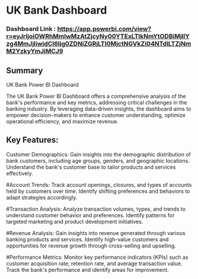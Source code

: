 # UK Bank Dashboard
### Dashboard Link : https://app.powerbi.com/view?r=eyJrIjoiOWRhMmIwMzAtZjcyNy00YTExLTlkNmYtODBiMjllYzg4MmJjIiwidCI6Ijg0ZDNiZGRjLTI0MjctNGVkZi04NTdlLTZjNmM2YzkyYmJiMCJ9

## Summary

UK Bank Power BI Dashboard

The UK Bank Power BI Dashboard offers a comprehensive analysis of the bank's performance and key metrics, addressing critical challenges in the banking industry. By leveraging data-driven insights, the dashboard aims to empower decision-makers to enhance customer understanding, optimize operational efficiency, and maximize revenue.

## Key Features:

  Customer Demographics: Gain insights into the demographic distribution of bank customers, including age groups, genders, and geographic locations. Understand the bank's customer base to tailor products and       services effectively.

  #Account Trends: Track account openings, closures, and types of accounts held by customers over time. Identify shifting preferences and behaviors to adapt strategies accordingly.

  #Transaction Analysis: Analyze transaction volumes, types, and trends to understand customer behavior and preferences. Identify patterns for targeted marketing and product development initiatives.

  #Revenue Analysis: Gain insights into revenue generated through various banking products and services. Identify high-value customers and opportunities for revenue growth through cross-selling and upselling.

  #Performance Metrics: Monitor key performance indicators (KPIs) such as customer acquisition rate, retention rate, and average transaction value. Track the bank's performance and identify areas for improvement.
